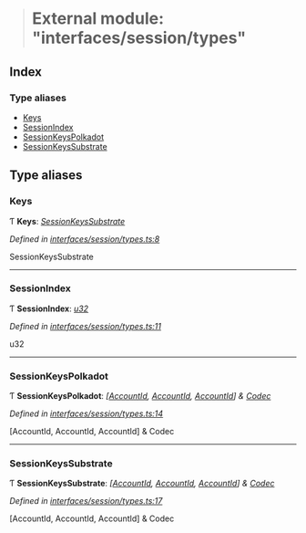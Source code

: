 > # External module: "interfaces/session/types"

## Index

### Type aliases

* [Keys](_interfaces_session_types_.md#keys)
* [SessionIndex](_interfaces_session_types_.md#sessionindex)
* [SessionKeysPolkadot](_interfaces_session_types_.md#sessionkeyspolkadot)
* [SessionKeysSubstrate](_interfaces_session_types_.md#sessionkeyssubstrate)

## Type aliases

###  Keys

Ƭ **Keys**: *[SessionKeysSubstrate](_interfaces_session_types_.md#sessionkeyssubstrate)*

*Defined in [interfaces/session/types.ts:8](https://github.com/polkadot-js/api/blob/60148f2/packages/types/src/interfaces/session/types.ts#L8)*

SessionKeysSubstrate

___

###  SessionIndex

Ƭ **SessionIndex**: *[u32](../interfaces/_interfaceregistry_.interfaceregistry.md#u32)*

*Defined in [interfaces/session/types.ts:11](https://github.com/polkadot-js/api/blob/60148f2/packages/types/src/interfaces/session/types.ts#L11)*

u32

___

###  SessionKeysPolkadot

Ƭ **SessionKeysPolkadot**: *[[AccountId](../classes/_primitive_generic_accountid_.accountid.md), [AccountId](../classes/_primitive_generic_accountid_.accountid.md), [AccountId](../classes/_primitive_generic_accountid_.accountid.md)] & [Codec](../interfaces/_types_.codec.md)*

*Defined in [interfaces/session/types.ts:14](https://github.com/polkadot-js/api/blob/60148f2/packages/types/src/interfaces/session/types.ts#L14)*

[AccountId, AccountId, AccountId] & Codec

___

###  SessionKeysSubstrate

Ƭ **SessionKeysSubstrate**: *[[AccountId](../classes/_primitive_generic_accountid_.accountid.md), [AccountId](../classes/_primitive_generic_accountid_.accountid.md), [AccountId](../classes/_primitive_generic_accountid_.accountid.md)] & [Codec](../interfaces/_types_.codec.md)*

*Defined in [interfaces/session/types.ts:17](https://github.com/polkadot-js/api/blob/60148f2/packages/types/src/interfaces/session/types.ts#L17)*

[AccountId, AccountId, AccountId] & Codec